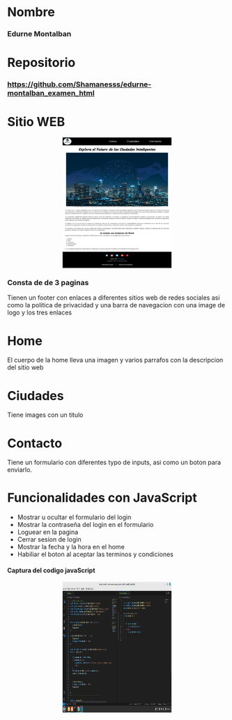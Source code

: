 # Nombre
### Edurne Montalban

# Repositorio
### https://github.com/Shamanesss/edurne-montalban_examen_html

# Sitio WEB

<p align="center">
<img style="width:250px; height:300px; margin:12px; display:flex; justify-content:center" src="https://github.com/Shamanesss/edurne-montalban_examen_html/blob/main/Smart-Cities-Pagina-de-inicio.png" alt="Home"/>
</p>

### Consta de de 3 paginas 

Tienen un footer con enlaces a diferentes sitios web de redes sociales asi como la politica de privacidad
y una barra de navegacion con una image de logo y los tres enlaces

# Home
El cuerpo de la home lleva una imagen y varios parrafos con la descripcion del sitio web

# Ciudades 
Tiene images con un titulo

# Contacto
Tiene un formulario con diferentes typo de inputs, asi como un boton para enviarlo.

# Funcionalidades con JavaScript

* Mostrar u ocultar el formulario del login
* Mostrar la contraseña del login en el formulario
* Loguear en la pagina
* Cerrar sesion de login
* Mostrar la fecha y la hora en el home
* Habiliar el boton al aceptar las terminos y condiciones

#### Captura del codigo javaScript

<p align="center">
<img style="width:250px; height:300px; margin:12px; display:flex; justify-content:center" src="https://github.com/Shamanesss/edurne-montalban_examen_html/blob/main/Codigo_javascript.png" alt="codigo de javascript"/>
</p>



